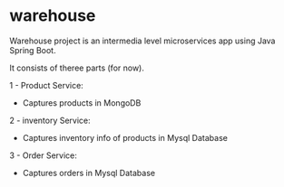 # warehouse

Warehouse project is an intermedia level microservices app using Java Spring Boot.

It consists of theree parts (for now).

1 - Product Service:
  - Captures products in MongoDB 

2 - inventory Service:
  - Captures inventory info of products in Mysql Database
  
3 - Order Service:
  - Captures orders in Mysql Database
  
  
  
